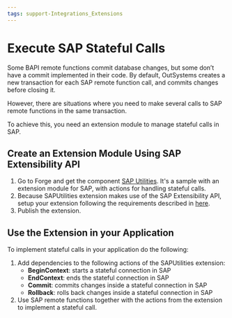 ```yaml
---
tags: support-Integrations_Extensions
---
```


# Execute SAP Stateful Calls

Some BAPI remote functions commit database changes, but some don’t have a commit implemented in their code. By default, OutSystems creates a new transaction for each SAP remote function call, and commits changes before closing it.

However, there are situations where you need to make several calls to SAP remote functions in the same transaction.

To achieve this, you need an extension module to manage stateful calls in SAP.

## Create an Extension Module Using SAP Extensibility API

1. Go to Forge and get the component [SAP Utilities](<http://www.outsystems.com/forge/component/1012/sap-utilities/>). It's a sample with an extension module for SAP, with actions for handling stateful calls.
1. Because SAPUtilities extension makes use of the SAP Extensibility API, setup your extension following the requirements described in [here](<../../ref/apis/sap-extensibility-api.md>).
1. Publish the extension.

## Use the Extension in your Application

To implement stateful calls in your application do the following:

1. Add dependencies to the following actions of the SAPUtilities extension:
    * **BeginContext**: starts a stateful connection in SAP
    * **EndContext**: ends the stateful connection in SAP
    * **Commit**: commits changes inside a stateful connection in SAP
    * **Rollback**: rolls back changes inside a stateful connection in SAP
2. Use SAP remote functions together with the actions from the extension to implement a stateful call. 
